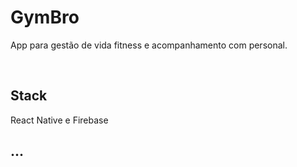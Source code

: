 # GymBro
App para gestão de vida fitness e acompanhamento com personal.

<br>

## Stack
React Native e Firebase

## ...